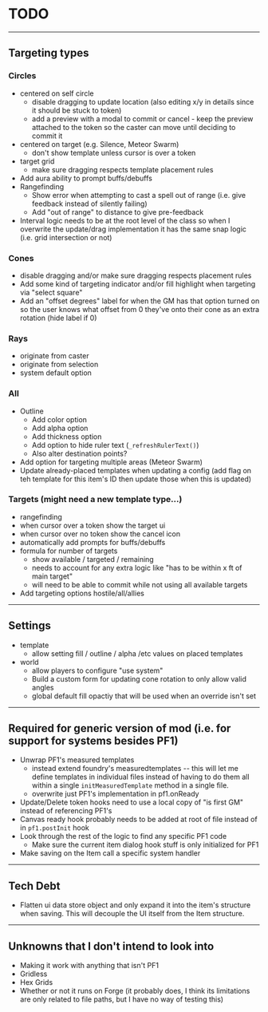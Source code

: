 # TODO

---

## Targeting types
### Circles
  - centered on self circle
    - disable dragging to update location (also editing x/y in details since it should be stuck to token)
    - add a preview with a modal to commit or cancel - keep the preview attached to the token so the caster can move until deciding to commit it
  - centered on target (e.g. Silence, Meteor Swarm)
    - don't show template unless cursor is over a token
  - target grid
    - make sure dragging respects template placement rules
  - Add aura ability to prompt buffs/debuffs
  - Rangefinding
    - Show error when attempting to cast a spell out of range (i.e. give feedback instead of silently failing)
    - Add "out of range" to distance to give pre-feedback
  - Interval logic needs to be at the root level of the class so when I overwrite the update/drag implementation it has the same snap logic (i.e. grid intersection or not)

### Cones
- disable dragging and/or make sure dragging respects placement rules
- Add some kind of targeting indicator and/or fill highlight when targeting via "select square"
- Add an "offset degrees" label for when the GM has that option turned on so the user knows what offset from 0 they've onto their cone as an extra rotation (hide label if 0)

### Rays
- originate from caster
- originate from selection
- system default option

### All
- Outline
  - Add color option
  - Add alpha option
  - Add thickness option
  - Add option to hide ruler text (`_refreshRulerText()`)
  - Also alter destination points?
- Add option for targeting multiple areas (Meteor Swarm)
- Update already-placed templates when updating a config (add flag on teh template for this item's ID then update those when this is updated)

### Targets (might need a new template type...)
- rangefinding
- when cursor over a token show the target ui
- when cursor over no token show the cancel icon
- automatically add prompts for buffs/debuffs
- formula for number of targets
  - show available / targeted / remaining
  - needs to account for any extra logic like "has to be within x ft of main target"
  - will need to be able to commit while not using all available targets
- Add targeting options hostile/all/allies

---

## Settings
- template
  - allow setting fill / outline / alpha /etc values on placed templates
- world
  - allow players to configure "use system"
  - Build a custom form for updating cone rotation to only allow valid angles
  - global default fill opactiy that will be used when an override isn't set

---

## Required for generic version of mod (i.e. for support for systems besides PF1)
- Unwrap PF1's measured templates
  - instead extend foundry's measuredtemplates -- this will let me define templates in individual files instead of having to do them all within a single `initMeasuredTemplate` method in a single file.
  - overwrite just PF1's implementation in pf1.onReady
- Update/Delete token hooks need to use a local copy of "is first GM" instead of referencing PF1's
- Canvas ready hook probably needs to be added at root of file instead of in `pf1.postInit` hook
- Look through the rest of the logic to find any specific PF1 code
  - Make sure the current item dialog hook stuff is only initialized for PF1
- Make saving on the Item call a specific system handler

---

## Tech Debt
- Flatten ui data store object and only expand it into the item's structure when saving. This will decouple the UI itself from the Item structure.

---

## Unknowns that I don't intend to look into
- Making it work with anything that isn't PF1
- Gridless
- Hex Grids
- Whether or not it runs on Forge (it probably does, I think its limitations are only related to file paths, but I have no way of testing this)
